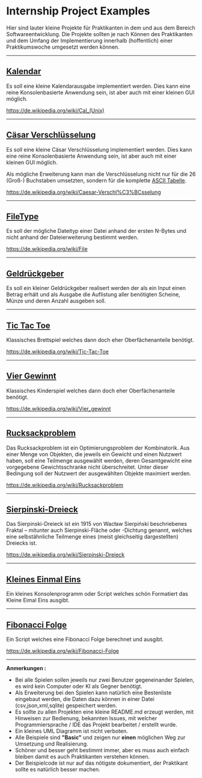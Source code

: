 # Internship Project Examples

Hier sind lauter kleine Projekte für Praktikanten in dem und aus dem Bereich Softwareentwicklung. Die Projekte sollten je nach Können des Praktikanten und dem Umfang der Implementierung innerhalb (hoffentlich) einer Praktikumswoche umgesetzt werden können.

---

## [Kalendar](./Calendar)

Es soll eine kleine Kalendarausgabe implementiert werden. Dies kann eine reine Konsolenbasierte Anwendung sein, ist aber auch mit einer kleinen GUI möglich.

https://de.wikipedia.org/wiki/Cal_(Unix)

---

## [Cäsar Verschlüsselung](./CaesarCipher)

Es soll eine kleine Cäsar Verschlüsselung implementiert werden. Dies kann eine reine Konsolenbasierte Anwendung sein, ist aber auch mit einer kleinen GUI möglich.

Als mögliche Erweiterung kann man die Verschlüsselung nicht nur für die 26 (Groß-) Buchstaben umsetzten, sondern für die komplette [ASCII Tabelle](https://de.wikipedia.org/wiki/American_Standard_Code_for_Information_Interchange#ASCII-Tabelle).

https://de.wikipedia.org/wiki/Caesar-Verschl%C3%BCsselung

---

## [FileType](./FileType)

Es soll der mögliche Dateityp einer Datei anhand der ersten N-Bytes und nicht anhand der
Dateierweiterung bestimmt werden.

https://de.wikipedia.org/wiki/File

---

## [Geldrückgeber](./Geldrueckgeber)

Es soll ein kleiner Geldrückgeber realisert werden der als ein Input einen Betrag erhält und als Ausgabe
die Auflistung aller benötigten Scheine, Münze und deren Anzahl ausgeben soll.

---

## [Tic Tac Toe](./TicTacToe)

Klassisches Brettspiel welches dann doch eher Oberfächenanteile benötigt.

https://de.wikipedia.org/wiki/Tic-Tac-Toe

---

## [Vier Gewinnt](./ConnectFour)

Klassisches Kinderspiel welches dann doch eher Oberfächenanteile benötigt.

https://de.wikipedia.org/wiki/Vier_gewinnt

---

## [Rucksackproblem](./Rucksackproblem)

Das Rucksackproblem ist ein Optimierungsproblem der Kombinatorik. Aus einer Menge von Objekten, die jeweils ein Gewicht und einen Nutzwert haben, soll eine Teilmenge ausgewählt werden, 
deren Gesamtgewicht eine vorgegebene Gewichtsschranke nicht überschreitet. Unter dieser Bedingung soll der Nutzwert der ausgewählten Objekte maximiert werden.

https://de.wikipedia.org/wiki/Rucksackproblem

---

## [Sierpinski-Dreieck](./SierpinskiDreieck)

Das Sierpinski-Dreieck ist ein 1915 von Wacław Sierpiński beschriebenes Fraktal – mitunter auch Sierpinski-Fläche oder -Dichtung genannt, 
welches eine selbstähnliche Teilmenge eines (meist gleichseitig dargestellten) Dreiecks ist.

https://de.wikipedia.org/wiki/Sierpinski-Dreieck

---

## [Kleines Einmal Eins](./KleinesEinmalEins)

Ein kleines Konsolenprogramm oder Script welches schön Formatiert das Kleine Eimal Eins ausgibt.

---

## [Fibonacci Folge](./Fibonacci)

Ein Script welches eine Fibonacci Folge berechnet und ausgibt.

https://de.wikipedia.org/wiki/Fibonacci-Folge

---

**Anmerkungen :**

- Bei alle Spielen sollen jeweils nur zwei Benutzer gegeneinander Spielen, es wird kein Computer oder KI als Gegner benötigt.
- Als Erweiterung bei den Spielen kann natürlich eine Bestenliste eingebaut werden, die Daten dazu
können in einer Datei (csv,json,xml,sqlite) gespeichert werden.
- Es sollte zu allen Projekten eine kleine README.md erzeugt werden, mit Hinweisen zur Bedienung, bekannten Issues, mit welcher Programmiersprache / IDE das Projekt bearbeitet / erstellt wurde.
- Ein kleines UML Diagramm ist nicht verboten.
- Alle Beispiele sind **"Basic"** und zeigen nur **einen** möglichen Weg zur Umsetzung und Realisierung.
- Schöner und besser geht bestimmt immer, aber es muss auch einfach bleiben damit es auch Praktikanten verstehen können.
- Der Beispielcode ist nur auf das nötigste dokumentiert, der Praktikant sollte es natürlich besser machen.

<!--

Die Übersich wurde einfach zu groß und war nicht mehr übersichtlich.
Und immer mitzupflegen wurde auch schnell vergessen.

---

**Übersicht Sprachen / Projekte:**

|Sprache       |Cäsar Verschlüsselung|Kalendar|FileType|Vier gewinnt|Geldrückgeber|Tic Tac Toe|Rucksack Problem|Sierpinski Dreieck|Kleines Einmal Eins|Fibonacci|
|:-------------|:-------------------:|:------:|:------:|:----------:|:-----------:|:---------:|:-------------:|:----------------:|:------------------:|:-------:|
|Python        |&#10005;             |&#10005;|&#9737; |&#10005;    |&#10004;     |&#10005;   |&#9737;        |&#10005;          |&#10004;            |&#10005; |
|Ruby          |&#10004;             |&#10005;|&#10005;|&#10005;    |&#10005;     |&#10005;   |&#9737;        |&#10005;          |&#10005;            |&#9737;  | 
|.net Core     |&#10005;             |&#10004;|&#10005;|&#10005;    |&#10005;     |&#10005;   |&#9737;        |&#10005;          |&#10005;            |&#10005; |
|.net WPF      |&#10005;             |&#10004;|&#10005;|&#9737;     |&#10005;     |&#10004;   |&#10005;       |&#9737;           |&#10005;            |&#10005; |
|Java Console  |&#10004;             |&#10005;|&#10005;|&#10005;    |&#10004;     |&#10005;   |&#9737;        |&#10005;          |&#10005;            |&#10005; |
|Java SWING    |&#10005;             |&#10005;|&#10005;|&#9737;     |&#10005;     |&#10004;   |&#10005;       |&#9737;           |&#10005;            |&#10005; |
|Java FX       |&#10005;             |&#10005;|&#10005;|&#9737;     |&#10005;     |&#10005;   |&#10005;       |&#9737;           |&#10004;            |&#10005; |
|C++ Console   |&#10005;             |&#10005;|&#9737; |&#10005;    |&#10005;     |&#10005;   |&#9737;        |&#10005;          |&#10005;            |&#10005; |
|ANSI C Console|&#10005;             |&#10005;|&#9737; |&#10005;    |&#10005;     |&#10005;   |&#10005;       |&#10005;          |&#10005;            |&#10005; |
|Web (HTML5/JS)|&#10005;             |&#10005;|&#10005;|&#9737;     |&#10005;     |&#10005;   |&#10005;       |&#9737;           |&#10005;            |&#10005; |
|R             |&#10005;             |&#10005;|&#10005;|&#10005;    |&#10005;     |&#10005;   |&#9737;        |&#10005;          |&#10005;            |&#10005; |
|PHP           |&#10005;             |&#10005;|&#10005;|&#10005;    |&#10005;     |&#10005;   |&#9737;        |&#10005;          |&#10005;            |&#10005; |
|Julia         |&#10005;             |&#10005;|&#10005;|&#10005;    |&#10005;     |&#10005;   |&#9737;        |&#10005;          |&#10005;            |&#9737;  |

**Legende:**

|Zeichen |Beschreibung          |
|:------:|----------------------|
|&#10004;|Ist fertig umgesetzt  |
|&#8986; |Umsetzung hat begonnen|
|&#9925; |Wird (noch) umgesetzt |
|&#10005;|Wird nicht umgesetzt  |
|&#9737; |Drüber nachdenken     |

---

## Backlog

- Ein kleines [Memoryspiel](https://de.wikipedia.org/wiki/Memory_(Spiel)) (GUI)
- Geldrückgeber in Octave oder R
- Kalendar in C++/QT
  
-->